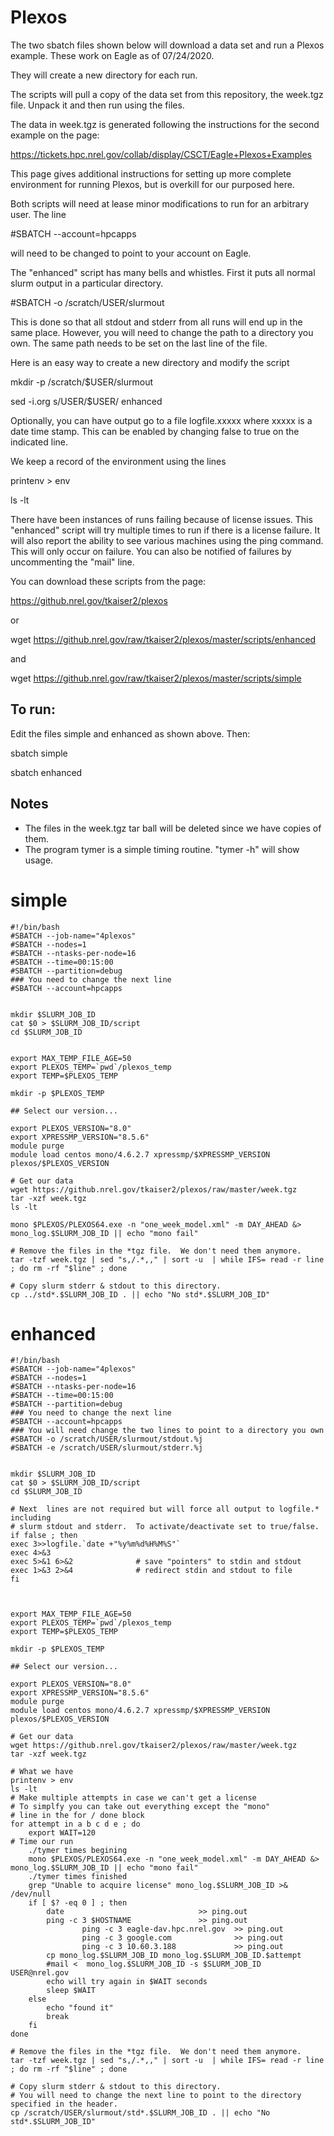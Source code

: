 # Plexos
The two sbatch files shown below will download a data set and
run a Plexos example.  These work on Eagle as of 07/24/2020.

They will create a new directory for each run.  

The scripts will pull a copy of the data set from this repository,
the week.tgz file. Unpack it and then run using the files.  

The data in week.tgz is generated following the instructions
for the second example on the page:

https://tickets.hpc.nrel.gov/collab/display/CSCT/Eagle+Plexos+Examples

This page gives additional instructions for setting up more
complete environment for running Plexos, but is overkill for our
purposed here.  

Both scripts will need at lease minor modifications to run for
an arbitrary user.  The line

#SBATCH --account=hpcapps

will need to be changed to point to your account on Eagle.

The "enhanced" script has many bells and whistles.  First
it puts all normal slurm output in a particular directory.

#SBATCH -o /scratch/USER/slurmout

This is done so that all stdout and stderr from all runs
will end up in the same place.  However, you will need to
change the path to a directory you own.  The same path 
needs to be set on the last line of the file.

Here is an easy way to create a new directory and modify
the script

mkdir -p /scratch/$USER/slurmout

sed -i.org s/USER/$USER/ enhanced

Optionally, you can have output go to a file logfile.xxxxx
where xxxxx is a date time stamp.  This can be enabled
by changing false to true on the indicated line.

We keep a record of the environment using the lines

printenv > env

ls -lt 

There have been instances of runs failing because of 
license issues.  This "enhanced" script will try multiple times
to run if there is a license failure.  It will also 
report the ability to see various machines using the
ping command.  This will only occur on failure.  You
can also be notified of failures by uncommenting the
"mail" line.


You can download these scripts from the page:

https://github.nrel.gov/tkaiser2/plexos

or 

wget https://github.nrel.gov/raw/tkaiser2/plexos/master/scripts/enhanced

and 

wget https://github.nrel.gov/raw/tkaiser2/plexos/master/scripts/simple

## To run:

Edit the files simple and enhanced as shown above.  Then:

sbatch simple

sbatch enhanced


## Notes
- The files in the week.tgz tar ball will be deleted since we have copies of them.
- The program tymer is a simple timing routine.  "tymer -h" will show usage.  


# simple
```
#!/bin/bash 
#SBATCH --job-name="4plexos"
#SBATCH --nodes=1
#SBATCH --ntasks-per-node=16
#SBATCH --time=00:15:00
#SBATCH --partition=debug
### You need to change the next line
#SBATCH --account=hpcapps


mkdir $SLURM_JOB_ID
cat $0 > $SLURM_JOB_ID/script
cd $SLURM_JOB_ID


export MAX_TEMP_FILE_AGE=50
export PLEXOS_TEMP=`pwd`/plexos_temp
export TEMP=$PLEXOS_TEMP

mkdir -p $PLEXOS_TEMP

## Select our version...

export PLEXOS_VERSION="8.0"
export XPRESSMP_VERSION="8.5.6"
module purge
module load centos mono/4.6.2.7 xpressmp/$XPRESSMP_VERSION plexos/$PLEXOS_VERSION

# Get our data
wget https://github.nrel.gov/tkaiser2/plexos/raw/master/week.tgz
tar -xzf week.tgz
ls -lt 

mono $PLEXOS/PLEXOS64.exe -n "one_week_model.xml" -m DAY_AHEAD &> mono_log.$SLURM_JOB_ID || echo "mono fail"

# Remove the files in the *tgz file.  We don't need them anymore.
tar -tzf week.tgz | sed "s,/.*,," | sort -u  | while IFS= read -r line ; do rm -rf "$line" ; done

# Copy slurm stderr & stdout to this directory.  
cp ../std*.$SLURM_JOB_ID . || echo "No std*.$SLURM_JOB_ID"

```

# enhanced

```
#!/bin/bash 
#SBATCH --job-name="4plexos"
#SBATCH --nodes=1
#SBATCH --ntasks-per-node=16
#SBATCH --time=00:15:00
#SBATCH --partition=debug
### You need to change the next line
#SBATCH --account=hpcapps
### You will need change the two lines to point to a directory you own
#SBATCH -o /scratch/USER/slurmout/stdout.%j
#SBATCH -e /scratch/USER/slurmout/stderr.%j


mkdir $SLURM_JOB_ID
cat $0 > $SLURM_JOB_ID/script
cd $SLURM_JOB_ID

# Next  lines are not required but will force all output to logfile.* including
# slurm stdout and stderr.  To activate/deactivate set to true/false.
if false ; then
exec 3>>logfile.`date +"%y%m%d%H%M%S"` 
exec 4>&3 
exec 5>&1 6>&2              # save "pointers" to stdin and stdout
exec 1>&3 2>&4              # redirect stdin and stdout to file
fi



export MAX_TEMP_FILE_AGE=50
export PLEXOS_TEMP=`pwd`/plexos_temp
export TEMP=$PLEXOS_TEMP

mkdir -p $PLEXOS_TEMP

## Select our version...

export PLEXOS_VERSION="8.0"
export XPRESSMP_VERSION="8.5.6"
module purge
module load centos mono/4.6.2.7 xpressmp/$XPRESSMP_VERSION plexos/$PLEXOS_VERSION

# Get our data
wget https://github.nrel.gov/tkaiser2/plexos/raw/master/week.tgz
tar -xzf week.tgz

# What we have
printenv > env
ls -lt 
# Make multiple attempts in case we can't get a license
# To simplfy you can take out everything except the "mono"
# line in the for / done block
for attempt in a b c d e ; do
	export WAIT=120
# Time our run
    ./tymer times begining
    mono $PLEXOS/PLEXOS64.exe -n "one_week_model.xml" -m DAY_AHEAD &> mono_log.$SLURM_JOB_ID || echo "mono fail"
    ./tymer times finished
	grep "Unable to acquire license" mono_log.$SLURM_JOB_ID >& /dev/null
	if [ $? -eq 0 ] ; then
		date                              >> ping.out
		ping -c 3 $HOSTNAME               >> ping.out
                ping -c 3 eagle-dav.hpc.nrel.gov  >> ping.out
                ping -c 3 google.com              >> ping.out
                ping -c 3 10.60.3.188             >> ping.out
		cp mono_log.$SLURM_JOB_ID mono_log.$SLURM_JOB_ID.$attempt	
		#mail <  mono_log.$SLURM_JOB_ID -s $SLURM_JOB_ID  USER@nrel.gov	
		echo will try again in $WAIT seconds
		sleep $WAIT
	else
		echo "found it"
		break
	fi
done

# Remove the files in the *tgz file.  We don't need them anymore.
tar -tzf week.tgz | sed "s,/.*,," | sort -u  | while IFS= read -r line ; do rm -rf "$line" ; done

# Copy slurm stderr & stdout to this directory.  
# You will need to change the next line to point to the directory specified in the header.
cp /scratch/USER/slurmout/std*.$SLURM_JOB_ID . || echo "No std*.$SLURM_JOB_ID"

```

